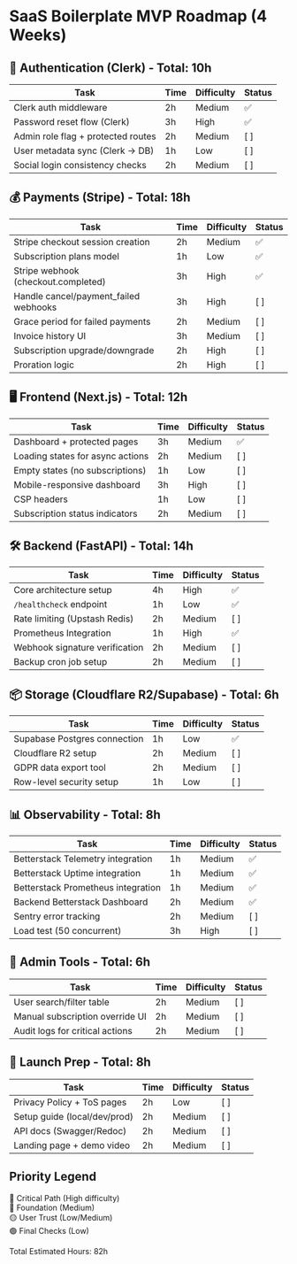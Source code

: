 # SaaS Boilerplate MVP Roadmap (4 Weeks)

## 🔐 Authentication (Clerk) - Total: 10h
| Task                              | Time | Difficulty | Status |
|-----------------------------------|------|------------|--------|
| Clerk auth middleware             | 2h   | Medium     | ✅    |
| Password reset flow (Clerk)    | 3h   | High          | ✅    |
| Admin role flag + protected routes| 2h   | Medium     | [ ]    |
| User metadata sync (Clerk → DB)   | 1h   | Low        | [ ]    |
| Social login consistency checks   | 2h   | Medium     | [ ]    |

## 💰 Payments (Stripe) - Total: 18h
| Task                              | Time | Difficulty | Status |
|-----------------------------------|------|------------|--------|
| Stripe checkout session creation  | 2h   | Medium     | ✅     |
| Subscription plans model          | 1h   | Low        | ✅     |
| Stripe webhook (checkout.completed)| 3h  | High       | ✅     |
| Handle cancel/payment_failed webhooks | 3h | High     | [ ]    |
| Grace period for failed payments  | 2h   | Medium     | [ ]    |
| Invoice history UI                | 3h   | Medium     | [ ]    |
| Subscription upgrade/downgrade    | 2h   | High       | [ ]    |
| Proration logic                   | 2h   | High       | [ ]    |

## 🖥️ Frontend (Next.js) - Total: 12h
| Task                              | Time | Difficulty | Status |
|-----------------------------------|------|------------|--------|
| Dashboard + protected pages       | 3h   | Medium     | ✅     |
| Loading states for async actions  | 2h   | Medium     | [ ]    |
| Empty states (no subscriptions)   | 1h   | Low        | [ ]    |
| Mobile-responsive dashboard       | 3h   | High       | [ ]    |
| CSP headers                       | 1h   | Low        | [ ]    |
| Subscription status indicators    | 2h   | Medium     | [ ]    |

## 🛠️ Backend (FastAPI) - Total: 14h
| Task                              | Time | Difficulty | Status |
|-----------------------------------|------|------------|--------|
| Core architecture setup           | 4h   | High       | ✅     |
| `/healthcheck` endpoint           | 1h   | Low        | ✅     |
| Rate limiting (Upstash Redis)     | 2h   | Medium     | [ ]     |
| Prometheus Integration            | 1h   | High       | ✅     |
| Webhook signature verification    | 2h   | Medium     | [ ]    |
| Backup cron job setup             | 2h   | Medium     | [ ]    |

## 📦 Storage (Cloudflare R2/Supabase) - Total: 6h
| Task                              | Time | Difficulty | Status |
|-----------------------------------|------|------------|--------|
| Supabase Postgres connection      | 1h   | Low        | ✅     |
| Cloudflare R2 setup               | 2h   | Medium     | [ ]    |
| GDPR data export tool             | 2h   | Medium     | [ ]    |
| Row-level security setup          | 1h   | Low        | [ ]    |

## 📊 Observability - Total: 8h
| Task                              | Time | Difficulty | Status |
|-----------------------------------|------|------------|--------|
| Betterstack Telemetry integration | 1h   | Medium     | ✅    |
| Betterstack Uptime integration    | 1h   | Medium     | ✅    |
| Betterstack Prometheus integration| 1h   | Medium     | ✅    |
| Backend Betterstack Dashboard     | 2h   | Medium     | ✅    |
| Sentry error tracking             | 2h   | Medium     | [ ]    |
| Load test (50 concurrent)         | 3h   | High       | [ ]    |

## 🛂 Admin Tools - Total: 6h
| Task                              | Time | Difficulty | Status |
|-----------------------------------|------|------------|--------|
| User search/filter table          | 2h   | Medium     | [ ]    |
| Manual subscription override UI   | 2h   | Medium     | [ ]    |
| Audit logs for critical actions   | 2h   | Medium     | [ ]    |

## 🚀 Launch Prep - Total: 8h
| Task                              | Time | Difficulty | Status |
|-----------------------------------|------|------------|--------|
| Privacy Policy + ToS pages        | 2h   | Low        | [ ]    |
| Setup guide (local/dev/prod)      | 2h   | Medium     | [ ]    |
| API docs (Swagger/Redoc)          | 2h   | Medium     | [ ]    |
| Landing page + demo video         | 2h   | Medium     | [ ]    |

## Priority Legend
🔴 Critical Path (High difficulty)  
🔵 Foundation (Medium)  
🟡 User Trust (Low/Medium)  
🟢 Final Checks (Low)

Total Estimated Hours: 82h